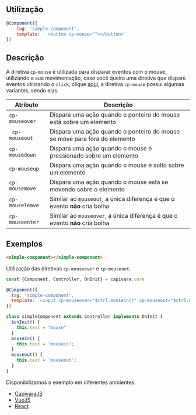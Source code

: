 ## Utilização
```js
@Component({
    tag: 'simple-component',
    template: ` <button cp-mouse=""></button>`
})
```

## Descrição

A diretiva `cp-mouse` é utilizada para disparar eventos com o mouse, utilizando a sua movimentação, caso você queira uma diretiva que dispare eventos utilizando o `click`, clique [aqui](/Directives/cp-click), a diretiva `cp-mouse` possui algumas variantes, sendo elas:
 
| Atributo        | Descrição  |
|  -------------  | --------------------------------------------------------------------------- |
| `cp-mouseover`  | Dispara uma ação quando o ponteiro do mouse está sobre um elemento          |
|` cp-mouseout`   | Dispara uma ação quando o ponteiro do mouse se move para fora do elemento   |
| `cp-mousedown`  | Dispara uma ação quando o mouse é pressionado sobre um elemento             |
| `cp-mouseup`    |  Dispara uma ação quando o mouse é solto sobre um elemento                  |
| `cp-mousemove`  | Dispara uma ação quando o mouse está se movendo sobre o elemento            | 
| `cp-mouseleave` | Similar ao `mouseout`, a única diferença é que o evento **não** cria bolha  |
| `cp-mouseenter` | Similar ao `mouseover`, a única diferença é que o evento **não** cria bolha |


## Exemplos
```HTML
<simple-component></simple-component>
```

Utilização das diretivas `cp-mouseover` e `cp-mouseout`.

```js
const {Component, Controller, OnInit} = capivara.core

@Component({
  tag: 'simple-component',
  template: `<input cp-mouseover="$ctrl.mousein()" cp-mouseout="$ctrl.mouseout()" cp-model="$ctrl.test">`
})

class simpleComponent extends Controller implements OnInit {
  $onInit() {
    this.text = "mouse"
  }
  mousein() {
    this.test = 'mousein';
  }
  mouseout() {
    this.test = 'mouseout';
  }
}
```
Disponibilizamos o exemplo em diferentes ambientes.
* [CapivaraJS](https://jsfiddle.net/jcanabarro/zf8gqh0d/412/)
* [VueJS](http://jsfiddle.net/jcanabarro/ygznj9mt/84/)
* [React]()
